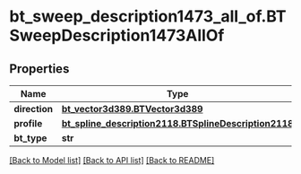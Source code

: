 # bt_sweep_description1473_all_of.BTSweepDescription1473AllOf

## Properties
Name | Type | Description | Notes
------------ | ------------- | ------------- | -------------
**direction** | [**bt_vector3d389.BTVector3d389**](BTVector3d389.md) |  | [optional] 
**profile** | [**bt_spline_description2118.BTSplineDescription2118**](BTSplineDescription2118.md) |  | [optional] 
**bt_type** | **str** |  | [optional] 

[[Back to Model list]](../README.md#documentation-for-models) [[Back to API list]](../README.md#documentation-for-api-endpoints) [[Back to README]](../README.md)



